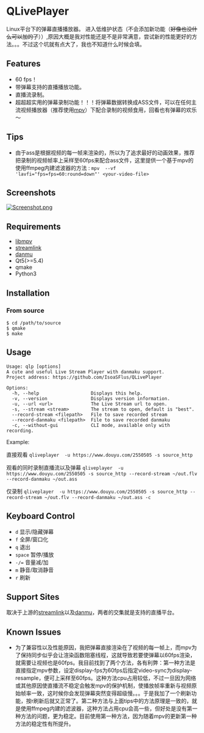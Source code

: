 # QLivePlayer
Linux平台下的弹幕直播播放器。
进入低维护状态（不会添加新功能（~~好像也没什么可以加的了~~））,原因大概是我对性能还是不是非常满意，尝试新的性能更好的方法。。。不过这个坑就有点大了，我也不知道什么时候会填。

## Features
* 60 fps！
* 带弹幕支持的直播播放功能。
* 直播流录制。
* 超超超实用的弹幕录制功能！！！将弹幕数据转换成ASS文件，可以在任何主流视频播放器（推荐使用[mpv](https://mpv.io)）下配合录制的视频食用，回看也有弹幕的欢乐～

## Tips
* 由于ass是根据视频的每一帧来渲染的，所以为了追求最好的动画效果，推荐把录制的视频帧率上采样至60fps来配合ass文件，这里提供一个基于mpv的使用ffmpeg内建滤波器的方法 :
`mpv  --vf 'lavfi="fps=fps=60:round=down"' <your-video-file>`

## Screenshots
[![Screenshot.png](https://raw.githubusercontent.com/IsoaSFlus/QLivePlayer/master/screenshot.png)](https://raw.githubusercontent.com/IsoaSFlus/QLivePlayer/master/screenshot.png)




























## Requirements
* [libmpv](https://github.com/mpv-player/mpv)
* [streamlink](https://github.com/streamlink/streamlink)
* [danmu](https://github.com/littlecodersh/danmu)
* Qt5(>=5.4)
* qmake
* Python3

## Installation
### From source
```
$ cd /path/to/source
$ qmake
$ make
```

## Usage
```
Usage: qlp [options]
A cute and useful Live Stream Player with danmaku support.
Project address: https://github.com/IsoaSFlus/QLivePlayer

Options:
  -h, --help                   Displays this help.
  -v, --version                Displays version information.
  -u, --url <url>              The Live Stream url to open.
  -s, --stream <stream>        The stream to open, default is "best".
  --record-stream <filepath>   File to save recorded stream
  --record-danmaku <filepath>  File to save recorded danmaku
  -c, --without-gui            CLI mode, available only with recording.

```
Example:

直接观看 `qliveplayer  -u https://www.douyu.com/2550505 -s source_http`

观看的同时录制直播流以及弹幕 `qliveplayer  -u https://www.douyu.com/2550505 -s source_http --record-stream ~/out.flv --record-danmaku ~/out.ass`

仅录制 `qliveplayer  -u https://www.douyu.com/2550505 -s source_http --record-stream ~/out.flv --record-danmaku ~/out.ass -c`


## Keyboard Control
* `d` 显示/隐藏弹幕
* `f` 全屏/窗口化
* `q` 退出
* `space` 暂停/播放
* `-/=` 音量减/加
* `m` 静音/取消静音
* `r` 刷新

## Support Sites
取决于上游的[streamlink](https://github.com/streamlink/streamlink)以及[danmu](https://github.com/littlecodersh/danmu)，两者的交集就是支持的直播平台。

## Known Issues
* 为了兼容性以及性能原因，我把弹幕直接渲染在了视频的每一帧上，而mpv为了保持同步似乎会让渲染函数阻塞线程，这就导致若要使弹幕以60fps渲染，就需要让视频也是60fps。我目前找到了两个方法，各有利弊：第一种方法是直接指定mpv参数，设定display-fps为60fps后指定video-sync为display-resample，便可上采样至60fps。这种方法cpu占用较低，不过一旦因为网络或其他原因使直播流不稳定会触发mpv的保护机制，使播放帧率重新与视频原始帧率一致，这时候你会发现弹幕突然变得超级慢。。。于是我加了一个刷新功能，按r刷新后就又正常了。第二种方法与上面tips中的方法原理是一致的，就是使用ffmpeg内建的滤波器，这种方法占用cpu会高一些，但好处是没有第一种方法的问题，更为稳定。目前使用第一种方法，因为随着mpv的更新第一种方法的稳定性有所提升。

